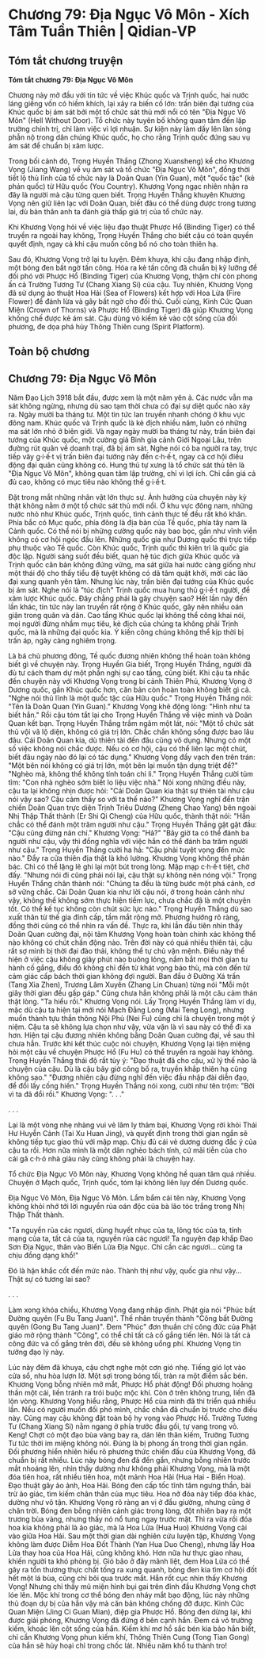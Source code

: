 # Chương 79: Địa Ngục Vô Môn - Xích Tâm Tuần Thiên | Qidian-VP

## Tóm tắt chương truyện

**Tóm tắt chương 79: Địa Ngục Vô Môn**

Chương này mở đầu với tin tức về việc Khúc quốc và Trịnh quốc, hai nước láng giềng vốn có hiềm khích, lại xảy ra biến cố lớn: trấn biên đại tướng của Khúc quốc bị ám sát bởi một tổ chức sát thủ mới nổi có tên "Địa Ngục Vô Môn" (Hell Without Door). Tổ chức này tuyên bố không quan tâm đến lập trường chính trị, chỉ làm việc vì lợi nhuận. Sự kiện này làm dấy lên làn sóng phẫn nộ trong dân chúng Khúc quốc, họ cho rằng Trịnh quốc đứng sau vụ ám sát để chuẩn bị xâm lược.

Trong bối cảnh đó, Trọng Huyền Thắng (Zhong Xuansheng) kể cho Khương Vọng (Jiang Wang) về vụ ám sát và tổ chức "Địa Ngục Vô Môn", đồng thời tiết lộ thủ lĩnh của tổ chức này là Doãn Quan (Yin Guan), một "quốc tặc" (kẻ phản quốc) từ Hữu quốc (You Country). Khương Vọng ngạc nhiên nhận ra đây là người mà cậu từng quen biết. Trọng Huyền Thắng khuyên Khương Vọng nên giữ liên lạc với Doãn Quan, biết đâu có thể dùng được trong tương lai, dù bản thân anh ta đánh giá thấp giá trị của tổ chức này.

Khi Khương Vọng hỏi về việc liệu đạo thuật Phược Hổ (Binding Tiger) có thể truyền ra ngoài hay không, Trọng Huyền Thắng cho biết cậu có toàn quyền quyết định, ngay cả khi cậu muốn công bố nó cho toàn thiên hạ.

Sau đó, Khương Vọng trở lại tu luyện. Đêm khuya, khi cậu đang nhập định, một bóng đen bất ngờ tấn công. Hóa ra kẻ tấn công đã chuẩn bị kỹ lưỡng để đối phó với Phược Hổ (Binding Tiger) của Khương Vọng, thậm chí còn phong ấn cả Trường Tương Tư (Chang Xiang Si) của cậu. Tuy nhiên, Khương Vọng đã sử dụng ảo thuật Hoa Hải (Sea of Flowers) kết hợp với Hoa Lửa (Fire Flower) để đánh lừa và gây bất ngờ cho đối thủ. Cuối cùng, Kinh Cức Quan Miện (Crown of Thorns) và Phược Hổ (Binding Tiger) đã giúp Khương Vọng khống chế được kẻ ám sát. Cậu dùng vỏ kiếm kề vào cột sống của đối phương, đe dọa phá hủy Thông Thiên cung (Spirit Platform).

## Toàn bộ chương

## Chương 79: Địa Ngục Vô Môn

Năm Đạo Lịch 3918 bắt đầu, được xem là một năm yên ả.
Các nước vẫn ma sát không ngừng, nhưng dù sao tạm thời chưa có đại sự diệt quốc nào xảy ra.
Ngày mười ba tháng tư. Một tin tức lan truyền nhanh chóng ở khu vực đông nam.
Khúc quốc và Trịnh quốc là kẻ địch nhiều năm, luôn có những ma sát lớn nhỏ ở biên giới.
Và ngay ngày mười ba tháng tư này, trấn biên đại tướng của Khúc quốc, một cường giả Binh gia cảnh Giới Ngoại Lâu, trên đường rút quân về doanh trại, đã bị ám sát.
Nghe nói có ba người ra tay, trực tiếp vây g·i·ế·t vị trấn biên đại tướng này đến c·h·ế·t, ngay cả cơ hội điều động đại quân cũng không có.
Hung thủ tự xưng là tổ chức sát thủ tên là "Địa Ngục Vô Môn", không quan tâm lập trường, chỉ vì lợi ích. Chỉ cần giá cả đủ cao, không có mục tiêu nào không thể g·i·ế·t.

Đặt trong mắt những nhân vật lớn thực sự.
Ảnh hưởng của chuyện này kỳ thật không nằm ở một tổ chức sát thủ mới nổi.
Ở khu vực đông nam, những nước nhỏ như Khúc quốc, Trịnh quốc, tình cảnh thực tế đều rất khó khăn.
Phía bắc có Mục quốc, phía đông là địa bàn của Tề quốc, phía tây nam là Cảnh quốc.
Có thể nói bị những cường quốc này bao bọc, gần như vĩnh viễn không có cơ hội ngóc đầu lên.
Những quốc gia như Dương quốc thì trực tiếp phụ thuộc vào Tề quốc.
Còn Khúc quốc, Trịnh quốc thì kiên trì là quốc gia độc lập.
Người sáng suốt đều biết, quan hệ túc địch giữa Khúc quốc và Trịnh quốc căn bản không đứng vững, ma sát giữa hai nước càng giống như một thái độ cho thấy tiểu đệ tuyệt không có dã tâm quật khởi, mời các lão đại xung quanh yên tâm.
Nhưng lúc này, trấn biên đại tướng của Khúc quốc bị ám sát. Nghe nói là "túc địch" Trịnh quốc mua hung thủ g·i·ế·t người, để xâm lược Khúc quốc.
Đây chẳng phải là gây chuyện sao?
Hết lần này đến lần khác, tin tức này lan truyền rất rộng ở Khúc quốc, gây nên nhiều oán giận trong quân và dân.
Cao tầng Khúc quốc lại không thể công khai nói, mọi người đừng nhầm mục tiêu, kẻ địch của chúng ta không phải Trịnh quốc, mà là những đại quốc kia. Ý kiến công chúng không thể kịp thời bị trấn áp, ngày càng nghiêm trọng.

Là bá chủ phương đông, Tề quốc đương nhiên không thể hoàn toàn không biết gì về chuyện này.
Trọng Huyền Gia biết, Trọng Huyền Thắng, người đã đủ tư cách tham dự một phần nghị sự cao tầng, cũng biết.
Khi cậu ta nhắc đến chuyện này với Khương Vọng trong bí cảnh Thiên Phủ, Khương Vọng ở Dương quốc, gần Khúc quốc hơn, căn bản còn hoàn toàn không biết gì cả.
"Nghe nói thủ lĩnh là một quốc tặc của Hữu quốc." Trọng Huyền Thắng nói: "Tên là Doãn Quan (Yin Guan)."
Khương Vọng khẽ động lòng: "Hình như ta biết hắn."
Rồi cậu tóm tắt lại cho Trọng Huyền Thắng về việc mình và Doãn Quan kết bạn.
Trọng Huyền Thắng trầm ngâm một lát, nói: "Một tổ chức sát thủ vội vã lộ diện, không có giá trị lớn. Chắc chắn không sống được bao lâu đâu. Cái Doãn Quan kia, dù thiên tài đến đâu cũng vô dụng. Nhưng có một số việc không nói chắc được. Nếu có cơ hội, cậu có thể liên lạc một chút, biết đâu ngày nào đó lại có tác dụng."
Khương Vọng đầy vạch đen trên trán: "Một bên nói không có giá trị lớn, một bên lại muốn tận dụng triệt để?"
"Nghèo mà, không thể không tính toán chi li." Trọng Huyền Thắng cười tủm tỉm: "Con nhà nghèo sớm biết lo liệu việc nhà."
Nói xong những điều này, cậu ta lại không nhịn được hỏi: "Cái Doãn Quan kia thật sự thiên tài như cậu nói vậy sao? Cậu cảm thấy so với ta thế nào?"
Khương Vọng nghĩ đến trận chiến Doãn Quan trực diện Trịnh Triêu Dương (Zheng Chao Yang) bên ngoài Nhị Thập Thất thành (Er Shi Qi Cheng) của Hữu quốc, thành thật nói: "Hắn chắc có thể đánh một trăm người như cậu."
Trọng Huyền Thắng gật gật đầu: "Cậu cũng đừng nản chí."
Khương Vọng: "Hả?"
"Bây giờ ta có thể đánh ba người như cậu, vậy thì đồng nghĩa với việc hắn có thể đánh ba trăm người như cậu." Trọng Huyền Thắng cười ha hả: "Cậu phải tuyệt vọng đến mức nào."
Đẩy ra cửa thiên địa thật là khó lường.
Khương Vọng không thể phản bác.
Chỉ có thể lặng lẽ ghi lại một bút trong lòng. Mập mạp c·h·ế·t tiệt, chờ đấy.
"Nhưng nói đi cũng phải nói lại, cậu thật sự không nên nóng vội." Trọng Huyền Thắng chân thành nói: "Chúng ta đều là từng bước một phá cảnh, cơ sở vững chắc. Cái Doãn Quan kia như lời cậu nói, ở trong hoàn cảnh như vậy, không thể không sớm thực hiện tiềm lực, chưa chắc đã là một chuyện tốt. Có thể kế tục không còn chút sức lực nào."
Trọng Huyền Thắng dù sao xuất thân từ thế gia đỉnh cấp, tầm mắt rộng mở. Phương hướng rõ ràng, đồng thời cũng có thể nhìn ra vấn đề.
Thực ra, khi lần đầu tiên nhìn thấy Doãn Quan cường đại, nội tâm Khương Vọng hoàn toàn chính xác không thể nào không có chút chấn động nào.
Trên đời này có quá nhiều thiên tài, cậu rất sợ mình bị thời đại đào thải, không thể tự chủ vận mệnh.
Điều này thể hiện ở việc cậu không giây phút nào buông lỏng, nắm bắt mọi thời gian tu hành cố gắng, điều đó không chỉ đến từ khát vọng báo thù, mà còn đến từ cảm giác cấp bách thời gian không đợi người.
Ban đầu ở Đường Xá trấn (Tang Xia Zhen), Trương Lâm Xuyên (Zhang Lin Chuan) từng nói "Mỗi một giây thời gian đều gấp gáp."
Cũng chưa hẳn không phải là một câu cảm thán thật lòng.
"Ta hiểu rồi." Khương Vọng nói.
Lấy Trọng Huyền Thắng làm ví dụ, mặc dù cậu ta hiện tại mới nói Mạch Đằng Long (Mai Teng Long), nhưng muốn thành tựu thần thông Nội Phủ (Nei Fu) cũng chỉ là chuyện trong một ý niệm. Cậu ta sẽ không lựa chọn như vậy, vừa vặn là vì sau này có thể đi xa hơn.
Hiện tại cậu đương nhiên không bằng Doãn Quan cường đại, về sau thì chưa hẳn.
Trước khi kết thúc cuộc nói chuyện, Khương Vọng lại tiện miệng hỏi một câu về chuyện Phược Hổ (Fu Hu) có thể truyền ra ngoài hay không.
Trọng Huyền Thắng thái độ rất tùy ý: "Đạo thuật đã cho cậu, xử lý thế nào là chuyện của cậu. Dù là cậu bây giờ công bố ra, truyền khắp thiên hạ cũng không sao."
"Đương nhiên cậu đừng nghĩ đến việc đầu nhập đài diễn đạo, để đổi lấy cống hiến." Trọng Huyền Thắng nói xong, cười như tên trộm: "Bởi vì ta đã đổi rồi."
Khương Vọng: ". . ."

. . .

Lại là một vòng nhẹ nhàng vui vẻ lâm ly thảm bại, Khương Vọng rời khỏi Thái Hư Huyễn Cảnh (Tai Xu Huan Jing), và quyết định trong thời gian ngắn sẽ không tiếp tục giao thủ với mập mạp.
Chịu đủ cái vẻ dương dương đắc ý của cậu ta rồi. Hơn nữa mình là một dân nghèo bách tính, cứ mãi tiễn của cho cái gã c·h·ó nhà giàu này cũng không phải là chuyện hay.

Tổ chức Địa Ngục Vô Môn này, Khương Vọng không hề quan tâm quá nhiều. Chuyện ở Mạch quốc, Trịnh quốc, tóm lại không liên lụy đến Dương quốc.

Địa Ngục Vô Môn, Địa Ngục Vô Môn.
Lẩm bẩm cái tên này, Khương Vọng không khỏi nhớ tới lời nguyền rủa oán độc của bà lão tóc trắng trong Nhị Thập Thất thành.

"Ta nguyền rủa các ngươi, dùng huyết nhục của ta, lông tóc của ta, tính mạng của ta, tất cả của ta, nguyền rủa các ngươi! Ta nguyện đạp khắp Đao Sơn Địa Ngục, thân vào Biển Lửa Địa Ngục. Chỉ cần các ngươi... cùng ta chịu đồng dạng khổ!"

Đó là hận khắc cốt đến mức nào.
Thành thị như vậy, quốc gia như vậy... Thật sự có tương lai sao?

. . .

Làm xong khóa chiều, Khương Vọng đang nhập định.
Phật gia nói "Phúc bất Đường quyên (Fu Bu Tang Juan)".
Thế nhân truyền thành "Công bất Đường quyên (Gong Bu Tang Juan)".
Đem "Phúc" đơn thuần chỉ công đức của Phật giáo mở rộng thành "Công", có thể chỉ tất cả cố gắng tiến lên.
Nói là tất cả công đức và cố gắng trên đời, đều sẽ không uổng phí.
Khương Vọng tin tưởng đạo lý này.

Lúc này đêm đã khuya, cậu chợt nghe một cơn gió nhẹ.
Tiếng gió lọt vào cửa sổ, nhu hòa lượn lờ.
Một sợi trong bóng tối, tràn ra một điểm sắc bén.
Khương Vọng bỗng nhiên mở mắt, Phược Hổ phát động!
Đối phương hoảng thần một cái, liền tránh ra trói buộc mộc khí. Còn ở trên không trung, liền đã lộn vòng.
Khương Vọng hiểu rằng, Phược Hổ của mình đã thi triển quá nhiều lần. Nếu có người muốn đối phó mình, chắc chắn đã chuẩn bị trước cho điều này.
Cũng may cậu không đặt toàn bộ hy vọng vào Phược Hổ.
Trường Tương Tư (Chang Xiang Si) nằm ngang ở phía trước đầu gối, tự vang trong vỏ.
Keng!
Chợt có một đạo bùa vàng bay ra, dán lên thân kiếm, Trường Tương Tư tức thời im miệng không nói.
Đúng là bị phong ấn trong thời gian ngắn.
Đối phương hiển nhiên hiểu rõ phương thức chiến đấu của Khương Vọng, đã chuẩn bị rất nhiều.
Lúc này bóng đen đã đến gần, nhưng bỗng nhiên trước mắt nhoáng lên, nhìn thấy dường như không phải Khương Vọng, mà là một đóa tiên hoa, rất nhiều tiên hoa, một mảnh Hoa Hải (Hua Hai - Biển Hoa).
Đạo thuật gây ảo ảnh, Hoa Hải.
Bóng đen cấp tốc tĩnh tâm ngưng thần, bài trừ ảo giác, tìm kiếm chân thân của mục tiêu.
Hoa nở đóa này tiếp đóa khác, dường như vô tận.
Khương Vọng rõ ràng an vị ở đầu giường, nhưng cũng ở chân trời.
Bóng đen bỗng nhiên cảnh giác trong lòng, đột nhiên bay ra một trương bùa vàng, nhưng thấy nó nổ tung ngay trước mặt.
Thì ra vừa rồi đóa hoa kia không phải là ảo giác, mà là Hoa Lửa (Hua Huo) Khương Vọng cài vào giữa Hoa Hải.
Sau một thời gian dài nghiên cứu luyện tập, Khương Vọng không làm được Diễm Hoa Đốt Thành (Yan Hua Duo Cheng), nhưng lấy Hoa Lửa thay hoa của Hoa Hải, cũng không khó. Hơn nữa hư thực giao nhau, khiến người ta khó phòng bị.
Gió bão ở đây mãnh liệt, đem Hoa Lửa có thể gây ra tổn thương thực chất tống ra xung quanh, bóng đen kia tìm cơ hội đốt hết một lá bùa, cũng chỉ bôi qua trước mắt.
Hắn rốt cục nhìn thấy Khương Vọng!
Nhưng chỉ thấy mũ miện hình bụi gai trên đỉnh đầu Khương Vọng chợt lóe lên.
Mộc khí trong cơ thể bóng đen nháy mắt bạo động, lúc này những thủ đoạn dự bị của hắn vậy mà căn bản không chống đỡ được.
Kinh Cức Quan Miện (Jing Ci Guan Mian), điệp gia Phược Hổ.
Bóng đen dừng lại, khi được giải phóng, Khương Vọng đã đứng ở bên cạnh hắn.
Đem cả vỏ trường kiếm, khoác lên cột sống của hắn.
Kiếm khí mơ hồ sắc bén kia bảo hắn biết, chỉ cần Khương Vọng phun kiếm khí, Thông Thiên Cung (Tong Tian Gong) của hắn sẽ hủy hoại chỉ trong chốc lát.
Nhiều năm khổ tu thành tro!